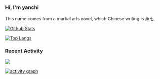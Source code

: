 ### Hi, I'm yanchi

This name comes from a martial arts novel, which Chinese writing is 燕七.

[![Github Stats](https://github-readme-stats.vercel.app/api?username=yanchim&count_private=true&include_all_commits=true&show_icons=true&hide_border=true)](https://github.com/yanchim/github-readme-stats)

[![Top Langs](https://github-readme-stats.vercel.app/api/top-langs/?username=yanchim&langs_count=10&exclude_repo=dotfiles&hide_border=true&layout=compact)](https://github.com/dalugm/github-readme-stats)

### Recent Activity

![](https://github-profile-summary-cards.vercel.app/api/cards/profile-details?username=yanchim&hide_border=true)
  
[![activity graph](https://activity-graph.herokuapp.com/graph?username=yanchim&hide_border=true&theme=github)](https://github.com/ashutosh00710/github-readme-activity-graph)
